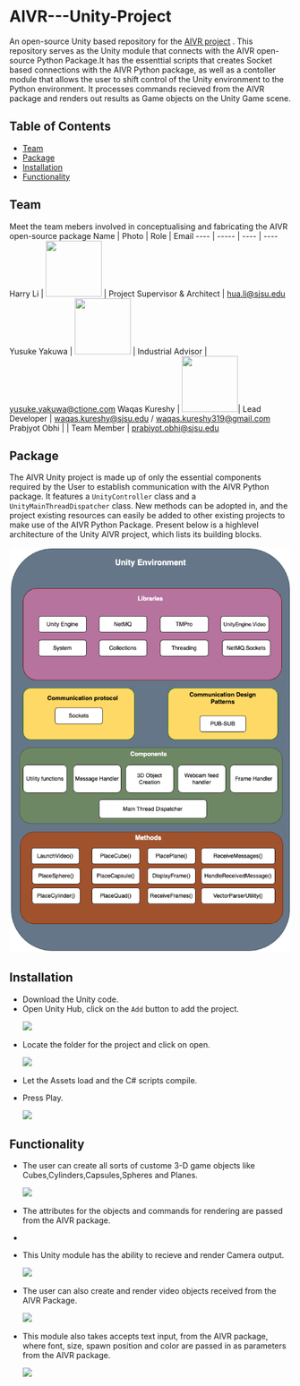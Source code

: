 # AIVR---Unity-Project
An open-source Unity based repository for the [AIVR project](https://github.com/kgdash116/aivr-project) . This repository serves as the Unity module that connects with the AIVR open-source Python Package.It has the essenttial scripts that creates Socket based connections with the AIVR Python package, as well as a contoller module that allows the user to shift control of the Unity environment to the Python environment. It processes commands recieved from the AIVR package and renders out results as Game objects on the Unity Game scene.


## Table of Contents

- [Team](#team)
- [Package](#package)
- [Installation](#installation)
- [Functionality](#functionality)


## Team
Meet the team mebers involved in conceptualising and fabricating the AIVR open-source package
Name | Photo | Role | Email
---- | ----- | ---- | ----
Harry Li | <img src="https://user-images.githubusercontent.com/38079632/227462713-9f9a5f60-e869-4c92-a653-98c1e6af724f.jpg" width="100" height="100"> | Project Supervisor & Architect | hua.li@sjsu.edu
Yusuke Yakuwa | <img src="https://user-images.githubusercontent.com/38079632/227462162-c2182a3b-e310-4b65-8d48-9ce06d7f87dd.jpg" width="100" height="100"> | Industrial Advisor | yusuke.yakuwa@ctione.com
Waqas Kureshy | <img src="https://github.com/kgdash116.png" width="100" height="100">| Lead Developer | waqas.kureshy@sjsu.edu / waqas.kureshy319@gmail.com
Prabjyot Obhi |  | Team Member | prabjyot.obhi@sjsu.edu

## Package
The AIVR Unity project is made up of only the essential components required by the User to establish communication with the AIVR Python package. It features a `UnityController` class and a `UnityMainThreadDispatcher` class. New methods can be adopted in, and the project existing resources can easily be added to other existing projects to make use of the AIVR Python Package. Present below is a highlevel architecture of the Unity AIVR project, which lists its building blocks. 

<p align="center">
  <img src="https://github.com/kgdash116/AIVR---Unity-Project/blob/main/Unity%20screenshots/Unity%20archntecture%20ALT%20colors.png?raw=true">
</p>


## Installation

- Download the Unity code.
- Open Unity Hub, click on the `Add` button to add the project.
  <p>
  <img src="https://github.com/kgdash116/AIVR---Unity-Project/blob/main/Unity%20screenshots/Screenshot%202023-12-06%20at%201.48.23%E2%80%AFPM.png?raw=true">
</p>

- Locate the folder for the project and click on open.

  <p>
  <img src="https://github.com/kgdash116/AIVR---Unity-Project/blob/main/Unity%20screenshots/Screenshot%202023-12-06%20at%201.51.16%E2%80%AFPM.png?raw=true">
</p>

- Let the Assets load and the C# scripts compile.
  
- Press Play.

  <p> <img src="https://github.com/kgdash116/AIVR---Unity-Project/blob/main/Unity%20screenshots/Screenshot%202023-12-06%20at%202.22.37%E2%80%AFPM.png?raw=true"></p>



## Functionality

- The user can create all sorts of custome 3-D game objects like Cubes,Cylinders,Capsules,Spheres and Planes.
  <p>
  <img src="https://github.com/kgdash116/AIVR---Unity-Project/blob/main/Unity%20screenshots/Screenshot%202023-12-01%20at%2012.48.46%E2%80%AFPM.png?raw=true">
</p>

- The attributes for the objects and commands for rendering are passed from the AIVR package.
- 
- This Unity module has the ability to recieve and render Camera output.

  <p>
  <img src="https://github.com/kgdash116/AIVR---Unity-Project/blob/main/Unity%20screenshots/Screenshot%202023-12-01%20at%2012.43.07%E2%80%AFPM.png?raw=true">
</p>

- The user can also create and render video objects received from the AIVR Package.
  
  <p>
  <img src="https://github.com/kgdash116/AIVR---Unity-Project/blob/main/Unity%20screenshots/Screenshot%202023-12-01%20at%201.04.41%E2%80%AFPM.png?raw=true">
</p>

- This module also takes accepts text input, from the AIVR package, where font, size, spawn position and color are passed in as parameters from the AIVR package.
  
  <p>
  <img src="https://github.com/kgdash116/AIVR---Unity-Project/blob/main/Unity%20screenshots/Screenshot%202023-12-01%20at%2012.52.43%E2%80%AFPM.png?raw=true">
</p>
